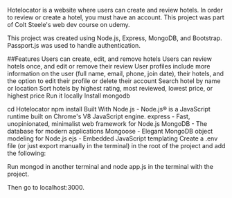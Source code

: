 Hotelocator is a website where users can create and review hotels. In order to review or create a hotel, you must have an account. This project was part of Colt Steele's web dev course on udemy.

This project was created using Node.js, Express, MongoDB, and Bootstrap. Passport.js was used to handle authentication.

##Features
Users can create, edit, and remove hotels
Users can review hotels once, and edit or remove their review
User profiles include more information on the user (full name, email, phone, join date), their hotels, and the option to edit their profile or delete their account
Search hotel by name or location
Sort hotels by highest rating, most reviewed, lowest price, or highest price
Run it locally
Install mongodb

cd Hotelocator
npm install
Built With
Node.js - Node.js® is a JavaScript runtime built on Chrome's V8 JavaScript engine.
express - Fast, unopinionated, minimalist web framework for Node.js
MongoDB - The database for modern applications
Mongoose - Elegant MongoDB object modeling for Node.js
ejs - Embedded JavaScript templating
Create a .env file (or just export manually in the terminal) in the root of the project and add the following:

Run mongod in another terminal and node app.js in the terminal with the project.

Then go to localhost:3000.
